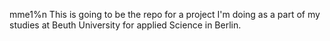 mme1%n
This is going to be the repo for a project I'm doing as a part of my studies at Beuth University for applied Science in Berlin.
